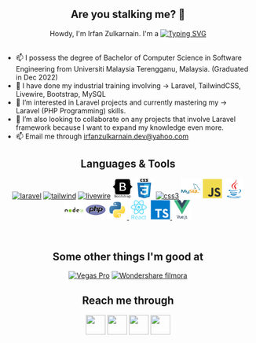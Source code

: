 <h2 align="center">Are you stalking me? 👀</h2>
  <div align="center">
  </div>
<div align='center'>
  Howdy, I'm Irfan Zulkarnain.
  I'm a <a href="https://git.io/typing-svg"><img src="https://readme-typing-svg.demolab.com?font=Fira+Code&duration=3000&pause=1000&color=5800F7&width=435&lines=fresh+grad;software+engineer;web+developer;cat+lover;merc+geek" alt="Typing SVG" /></a>
</div>
<br>
  
- 📫 I possess the degree of Bachelor of Computer Science in Software Engineering from Universiti Malaysia Terengganu, Malaysia. (Graduated in Dec 2022)
- 🌱 I have done my industrial training involving -> Laravel, TailwindCSS, Livewire, Bootstrap, MySQL
- 👀 I’m interested in Laravel projects and currently mastering my -> Laravel (PHP Programming) skills.
- 💞️ I’m also looking to collaborate on any projects that involve Laravel framework because I want to expand my knowledge even more.
- 📫 Email me through irfanzulkarnain.dev@yahoo.com

<h2 align="center">Languages & Tools</h2>
  <div align="center">
  </div>
<p align="center">      
  <a href="https://laravel.com/" target="_blank" rel="noreferrer"><img src="https://cdn.jsdelivr.net/gh/devicons/devicon/icons/laravel/laravel-plain-wordmark.svg" alt="laravel" width="40" height="40"/></a>
  <a href="https://tailwindcss.com/" target="_blank" rel="noreferrer"> <img src="https://www.vectorlogo.zone/logos/tailwindcss/tailwindcss-icon.svg" alt="tailwind" width="40" height="40"/></a>
  <a href="https://laravel-livewire.com/" target="_blank" rel="noreferrer"> <img src="https://laravel-livewire.com/img/twitter.png" alt="livewire" width="40" height="40"/></a>
  <a href="https://getbootstrap.com" target="_blank" rel="noreferrer"> <img src="https://raw.githubusercontent.com/devicons/devicon/master/icons/bootstrap/bootstrap-plain-wordmark.svg" alt="bootstrap" width="40" height="40"/></a>
  <a href="https://www.w3schools.com/css/" target="_blank" rel="noreferrer"> <img src="https://raw.githubusercontent.com/devicons/devicon/master/icons/css3/css3-original-wordmark.svg" alt="css3" width="40" height="40"/></a>
  <a href="https://www.w3schools.com/html/" target="_blank" rel="noreferrer"> <img src="https://cdn.jsdelivr.net/gh/devicons/devicon/icons/html5/html5-plain-wordmark.svg" alt="css3" width="40" height="40"/></a>
  <a href="https://www.mysql.com/" target="_blank" rel="noreferrer"> <img src="https://raw.githubusercontent.com/devicons/devicon/master/icons/mysql/mysql-original-wordmark.svg" alt="mysql" width="40" height="40"/></a> 
  <a href="https://developer.mozilla.org/en-US/docs/Web/JavaScript" target="_blank" rel="noreferrer"> <img src="https://raw.githubusercontent.com/devicons/devicon/master/icons/javascript/javascript-original.svg" alt="javascript" width="40" height="40"/></a>
  <a href="https://www.java.com" target="_blank" rel="noreferrer"> <img src="https://raw.githubusercontent.com/devicons/devicon/master/icons/java/java-original.svg" alt="java" width="40" height="40"/></a> 
  <a href="https://nodejs.org" target="_blank" rel="noreferrer"><img src="https://raw.githubusercontent.com/devicons/devicon/master/icons/nodejs/nodejs-original-wordmark.svg" alt="nodejs" width="40" height="40"/></a> 
  <a href="https://www.php.net" target="_blank" rel="noreferrer"><img src="https://raw.githubusercontent.com/devicons/devicon/master/icons/php/php-original.svg" alt="php" width="40" height="40"/></a>
  <a href="https://www.python.org" target="_blank" rel="noreferrer"> <img src="https://raw.githubusercontent.com/devicons/devicon/master/icons/python/python-original.svg" alt="python" width="40" height="40"/> </a>
  <a href="https://reactjs.org/" target="_blank" rel="noreferrer"> <img src="https://raw.githubusercontent.com/devicons/devicon/master/icons/react/react-original-wordmark.svg" alt="react" width="40" height="40"/></a> 
  <a href="https://www.typescriptlang.org/" target="_blank" rel="noreferrer"> <img src="https://raw.githubusercontent.com/devicons/devicon/master/icons/typescript/typescript-original.svg" alt="typescript" width="40" height="40"/> </a>
  <a href="https://vuejs.org/" target="_blank" rel="noreferrer"> <img src="https://raw.githubusercontent.com/devicons/devicon/master/icons/vuejs/vuejs-original-wordmark.svg" alt="vuejs" width="40" height="40"/></a> 
</p>
<br>

<h2 align="center">Some other things I'm good at</h2>
  <div align="center">
  </div>
<p align="center">
  <a href="https://www.vegascreativesoftware.com/us/vegas-pro/" target="_blank" rel="noreferrer"> <img src="https://upload.wikimedia.org/wikipedia/commons/7/71/VEGAS_Pro_icon.png?20210526085041" alt="Vegas Pro" width="40" height="40" /></a> 
  <a href="https://filmora.wondershare.net/filmora-video-editor.html" target="_blank" rel="noreferrer"> <img src="https://upload.wikimedia.org/wikipedia/commons/thumb/e/ec/Wondershare_filmora_logo.svg/133px-Wondershare_filmora_logo.svg.png?20200924203624" alt="Wondershare filmora" width="40" height="40" ></a>
</p>

<h2 align="center">Reach me through</h2>
  <div align="center">
  </div>
<p align="center">
  <a href="https://codepen.io/IpaneanDev"><img src="https://icon-library.com/images/codepen-icon/codepen-icon-26.jpg" width="40" height="40"/></a>
  <a href="https://stackoverflow.com/users/19295103/irfandev"><img src="https://upload.wikimedia.org/wikipedia/commons/thumb/e/ef/Stack_Overflow_icon.svg/1200px-Stack_Overflow_icon.svg.png" width="40" height="40"/></a>
  <a href="https://www.linkedin.com/in/muhamad-irfan-zulkarnain-b6322822a/"><img src="https://upload.wikimedia.org/wikipedia/commons/thumb/8/81/LinkedIn_icon.svg/800px-LinkedIn_icon.svg.png" width="40" height="40"/></a>
  <a href="https://github.com/IrfanZulkarnain"><img src="https://cdn3.iconfinder.com/data/icons/free-social-icons/67/github_circle_gray-512.png" width="40" height="40"/></a>
</p>

<!---
IrfanZulkarnain/IrfanZulkarnain is a ✨ special ✨ repository because its `README.md` (this file) appears on your GitHub profile.
You can click the Preview link to take a look at your changes.
--->
